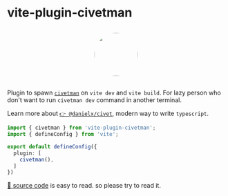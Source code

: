 # vite-plugin-civetman

<!-- markdownlint-disable -->
<img style="margin: 30px auto; display: flex; border-radius: 50px" width="100"  src="https://user-images.githubusercontent.com/18894/184558519-b675a903-7490-43ba-883e-0d8addacd4b9.png">

Plugin to spawn [`civetman`](https://www.npmjs.com/package/civetman) on `vite dev` and `vite build`. For lazy person who don't want to run `civetman dev` command in another terminal.

Learn more about [`👉 @danielx/civet`](https://civet.dev), modern way to write `typescript`.

```typescript
import { civetman } from 'vite-plugin-civetman';
import { defineConfig } from 'vite';

export default defineConfig({
  plugin: [
    civetman(),
  ]
})
```

[🍿 source code](https://github.com/krist7599555/vite-plugin-civetman/blob/master/index.ts) is easy to read. so please try to read it.